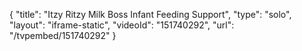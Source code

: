 {
    "title": "Itzy Ritzy Milk Boss Infant Feeding Support",
    "type": "solo",
    "layout": "iframe-static",
    "videoId": "151740292",
    "url": "\/tvpembed\/151740292"
}